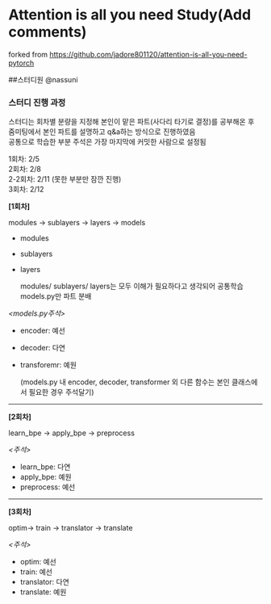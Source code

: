 # Attention is all you need Study(Add comments)
forked from https://github.com/jadore801120/attention-is-all-you-need-pytorch

##스터디원
@nassuni

### 스터디 진행 과정
스터디는 회차별 분량을 지정해 본인이 맡은 파트(사다리 타기로 결정)를 공부해온 후  
줌미팅에서 본인 파트를 설명하고 q&a하는 방식으로 진행하였음  
공통으로 학습한 부분 주석은 가장 마지막에 커밋한 사람으로 설정됨


1회차: 2/5  
2회차: 2/8  
2-2회차: 2/11 (못한 부분만 잠깐 진행)  
3회차: 2/12

**[1회차]**  

modules -> sublayers -> layers -> models
- modules
- sublayers
- layers

  modules/ sublayers/ layers는 모두 이해가 필요하다고 생각되어 공통학습
  models.py만 파트 분배
  
*<models.py주석>*
- encoder: 예선
- decoder: 다연
- transforemr: 예원

  (models.py 내 encoder, decoder, transformer 외 다른 함수는 본인 클래스에서 필요한 경우 주석달기)
---

**[2회차]**  

learn_bpe -> apply_bpe -> preprocess

*<주석>*
- learn_bpe: 다연
- apply_bpe: 예원
- preprocess: 예선
----

**[3회차]**  

optim-> train -> translator -> translate

*<주석>*
- optim: 예선
- train: 예선
- translator: 다연
- translate: 예원

  
